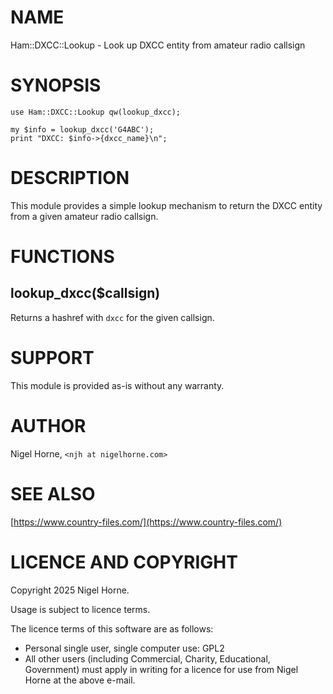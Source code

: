 # NAME

Ham::DXCC::Lookup - Look up DXCC entity from amateur radio callsign

# SYNOPSIS

    use Ham::DXCC::Lookup qw(lookup_dxcc);

    my $info = lookup_dxcc('G4ABC');
    print "DXCC: $info->{dxcc_name}\n";

# DESCRIPTION

This module provides a simple lookup mechanism to return the DXCC entity from a given amateur radio callsign.

# FUNCTIONS

## lookup\_dxcc($callsign)

Returns a hashref with `dxcc` for the given callsign.

# SUPPORT

This module is provided as-is without any warranty.

# AUTHOR

Nigel Horne, `<njh at nigelhorne.com>`

# SEE ALSO

[https://www.country-files.com/](https://www.country-files.com/)

# LICENCE AND COPYRIGHT

Copyright 2025 Nigel Horne.

Usage is subject to licence terms.

The licence terms of this software are as follows:

- Personal single user, single computer use: GPL2
- All other users (including Commercial, Charity, Educational, Government)
  must apply in writing for a licence for use from Nigel Horne at the
  above e-mail.

